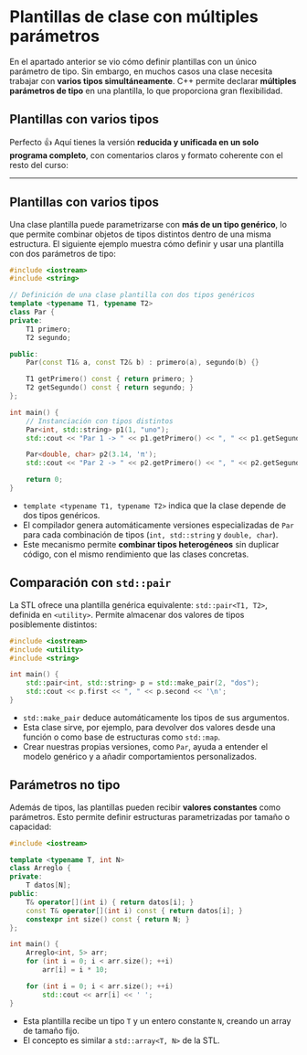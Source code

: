 # Plantillas de clase con múltiples parámetros

En el apartado anterior se vio cómo definir plantillas con un único parámetro de tipo.
Sin embargo, en muchos casos una clase necesita trabajar con **varios tipos simultáneamente**.
C++ permite declarar **múltiples parámetros de tipo** en una plantilla, lo que proporciona gran flexibilidad.

## Plantillas con varios tipos

Perfecto 👍
Aquí tienes la versión **reducida y unificada en un solo programa completo**, con comentarios claros y formato coherente con el resto del curso:

---

## Plantillas con varios tipos

Una clase plantilla puede parametrizarse con **más de un tipo genérico**, lo que permite combinar objetos de tipos distintos dentro de una misma estructura. El siguiente ejemplo muestra cómo definir y usar una plantilla con dos parámetros de tipo:

```cpp
#include <iostream>
#include <string>

// Definición de una clase plantilla con dos tipos genéricos
template <typename T1, typename T2>
class Par {
private:
    T1 primero;
    T2 segundo;

public:
    Par(const T1& a, const T2& b) : primero(a), segundo(b) {}

    T1 getPrimero() const { return primero; }
    T2 getSegundo() const { return segundo; }
};

int main() {
    // Instanciación con tipos distintos
    Par<int, std::string> p1(1, "uno");
    std::cout << "Par 1 -> " << p1.getPrimero() << ", " << p1.getSegundo() << '\n';

    Par<double, char> p2(3.14, 'π');
    std::cout << "Par 2 -> " << p2.getPrimero() << ", " << p2.getSegundo() << '\n';

    return 0;
}
```

* `template <typename T1, typename T2>` indica que la clase depende de dos tipos genéricos.
* El compilador genera automáticamente versiones especializadas de `Par` para cada combinación de tipos (`int, std::string` y `double, char`).
* Este mecanismo permite **combinar tipos heterogéneos** sin duplicar código, con el mismo rendimiento que las clases concretas.


## Comparación con `std::pair`

La STL ofrece una plantilla genérica equivalente: `std::pair<T1, T2>`, definida en `<utility>`. Permite almacenar dos valores de tipos posiblemente distintos:

```cpp
#include <iostream>
#include <utility>
#include <string>

int main() {
    std::pair<int, std::string> p = std::make_pair(2, "dos");
    std::cout << p.first << ", " << p.second << '\n';
}
```

* `std::make_pair` deduce automáticamente los tipos de sus argumentos.
* Esta clase sirve, por ejemplo, para devolver dos valores desde una función o como base de estructuras como `std::map`.
* Crear nuestras propias versiones, como `Par`, ayuda a entender el modelo genérico y a añadir comportamientos personalizados.

## Parámetros no tipo

Además de tipos, las plantillas pueden recibir **valores constantes** como parámetros. Esto permite definir estructuras parametrizadas por tamaño o capacidad:

```cpp
#include <iostream>

template <typename T, int N>
class Arreglo {
private:
    T datos[N];
public:
    T& operator[](int i) { return datos[i]; }
    const T& operator[](int i) const { return datos[i]; }
    constexpr int size() const { return N; }
};

int main() {
    Arreglo<int, 5> arr;
    for (int i = 0; i < arr.size(); ++i)
        arr[i] = i * 10;

    for (int i = 0; i < arr.size(); ++i)
        std::cout << arr[i] << ' ';
}
```

* Esta plantilla recibe un tipo `T` y un entero constante `N`, creando un array de tamaño fijo.
* El concepto es similar a `std::array<T, N>` de la STL.

